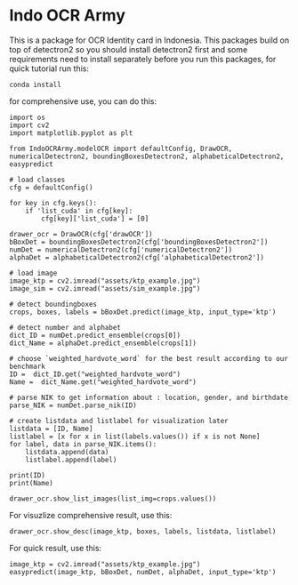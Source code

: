 # Indo OCR Army

This is a package for OCR Identity card in Indonesia. This packages build on top of detectron2 so you should install detectron2 first and some requirements need to install separately before you run this packages, for quick tutorial run this:

```
conda install 
```

for comprehensive use, you can do this:
```
import os
import cv2
import matplotlib.pyplot as plt

from IndoOCRArmy.modelOCR import defaultConfig, DrawOCR, numericalDetectron2, boundingBoxesDetectron2, alphabeticalDetectron2, easypredict

# load classes
cfg = defaultConfig()

for key in cfg.keys():
    if 'list_cuda' in cfg[key]:
        cfg[key]['list_cuda'] = [0]
        
drawer_ocr = DrawOCR(cfg['drawOCR'])
bBoxDet = boundingBoxesDetectron2(cfg['boundingBoxesDetectron2'])
numDet = numericalDetectron2(cfg['numericalDetectron2'])
alphaDet = alphabeticalDetectron2(cfg['alphabeticalDetectron2'])

# load image
image_ktp = cv2.imread("assets/ktp_example.jpg")
image_sim = cv2.imread("assets/sim_example.jpg")

# detect boundingboxes
crops, boxes, labels = bBoxDet.predict(image_ktp, input_type='ktp')

# detect number and alphabet
dict_ID = numDet.predict_ensemble(crops[0])
dict_Name = alphaDet.predict_ensemble(crops[1])

# choose `weighted_hardvote_word` for the best result according to our benchmark
ID =  dict_ID.get("weighted_hardvote_word")
Name =  dict_Name.get("weighted_hardvote_word")

# parse NIK to get information about : location, gender, and birthdate
parse_NIK = numDet.parse_nik(ID)

# create listdata and listlabel for visualization later
listdata = [ID, Name]
listlabel = [x for x in list(labels.values()) if x is not None]
for label, data in parse_NIK.items():
    listdata.append(data)
    listlabel.append(label)
    
print(ID)
print(Name)

drawer_ocr.show_list_images(list_img=crops.values())
```

For visuzlize comprehensive result, use this:

```
drawer_ocr.show_desc(image_ktp, boxes, labels, listdata, listlabel)
```

For quick result, use this:
```
image_ktp = cv2.imread("assets/ktp_example.jpg")
easypredict(image_ktp, bBoxDet, numDet, alphaDet, input_type='ktp')
```
